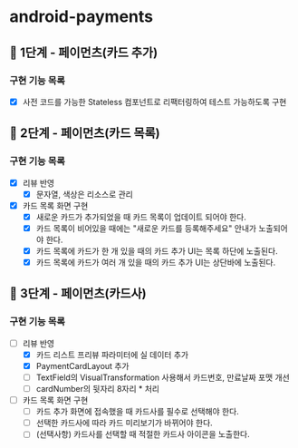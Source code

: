 # android-payments

## 🚀 1단계 - 페이먼츠(카드 추가)

### 구현 기능 목록
- [x] 사전 코드를 가능한 Stateless 컴포넌트로 리팩터링하여 테스트 가능하도록 구현

## 🚀 2단계 - 페이먼츠(카드 목록)

### 구현 기능 목록
- [x] 리뷰 반영
  - [x] 문자열, 색상은 리소스로 관리
- [x] 카드 목록 화면 구현
  - [x] 새로운 카드가 추가되었을 때 카드 목록이 업데이트 되어야 한다.
  - [x] 카드 목록이 비어있을 때에는 "새로운 카드를 등록해주세요" 안내가 노출되어야 한다.
  - [x] 카드 목록에 카드가 한 개 있을 때의 카드 추가 UI는 목록 하단에 노출된다.
  - [x] 카드 목록에 카드가 여러 개 있을 때의 카드 추가 UI는 상단바에 노출된다.

## 🚀 3단계 - 페이먼츠(카드사)

### 구현 기능 목록
- [ ] 리뷰 반영
  - [x] 카드 리스트 프리뷰 파라미터에 실 데이터 추가
  - [x] PaymentCardLayout 추가
  - [ ] TextField의 VisualTransformation 사용해서 카드번호, 만료날짜 포맷 개선
  - [ ] cardNumber의 뒷자리 8자리 * 처리
- [ ] 카드 목록 화면 구현
  - [ ] 카드 추가 화면에 접속했을 때 카드사를 필수로 선택해야 한다.
  - [ ] 선택한 카드사에 따라 카드 미리보기가 바뀌어야 한다.
  - [ ] (선택사항) 카드사를 선택할 때 적절한 카드사 아이콘을 노출한다.
